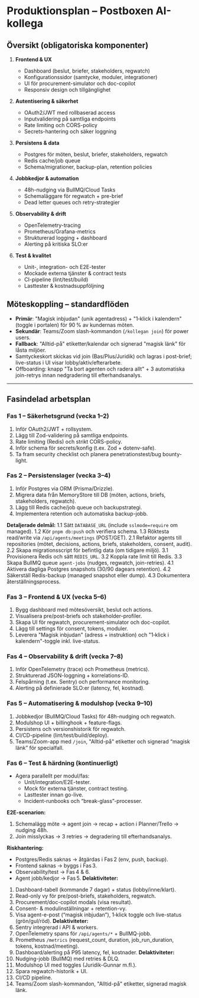 # Produktionsplan – Postboxen AI-kollega

## Översikt (obligatoriska komponenter)
1. **Frontend & UX**
   - Dashboard (beslut, briefer, stakeholders, regwatch)
   - Konfigurationssidor (samtycke, moduler, integrationer)
   - UI för procurement-simulator och doc-copilot
   - Responsiv design och tillgänglighet

2. **Autentisering & säkerhet**
   - OAuth2/JWT med rollbaserad access
   - Inputvalidering på samtliga endpoints
   - Rate limiting och CORS-policy
   - Secrets-hantering och säker loggning

3. **Persistens & data**
   - Postgres för möten, beslut, briefer, stakeholders, regwatch
   - Redis cache/job queue
   - Schema/migrationer, backup-plan, retention policies

4. **Jobbkedjor & automation**
   - 48h-nudging via BullMQ/Cloud Tasks
   - Schemaläggare för regwatch + pre-brief
   - Dead letter queues och retry-strategier

5. **Observability & drift**
   - OpenTelemetry-tracing
   - Prometheus/Grafana-metrics
   - Strukturerad logging + dashboard
   - Alerting på kritiska SLO:er

6. **Test & kvalitet**
   - Unit-, integration- och E2E-tester
   - Mockade externa tjänster & contract tests
   - CI-pipeline (lint/test/build)
   - Lasttester & kostnadsuppföljning

## Möteskoppling – standardflöden
- **Primär**: "Magisk inbjudan" (unik agentadress) + "1‑klick i kalendern" (toggle i portalen) för 90 % av kundernas möten.
- **Sekundär**: Teams/Zoom slash-kommandon (`/kollegan join`) för power users.
- **Fallback**: "Alltid-på" etiketter/kalendar och signerad "magisk länk" för låsta miljöer.
- Samtyckeskort skickas vid join (Bas/Plus/Juridik) och lagras i post-brief; live-status i UI visar lobby/aktiv/efterarbete.
- Offboarding: knapp "Ta bort agenten och radera allt" + 3 automatiska join-retrys innan nedgradering till efterhandsanalys.

---

## Fasindelad arbetsplan

### Fas 1 – Säkerhetsgrund (vecka 1–2)
1. Inför OAuth2/JWT + rollsystem.
2. Lägg till Zod-validering på samtliga endpoints.
3. Rate limiting (Redis) och strikt CORS-policy.
4. Inför schema för secrets/konfig (t.ex. Zod + dotenv-safe).
5. Ta fram security checklist och planera penetrationstest/bug bounty-light.

### Fas 2 – Persistenslager (vecka 3–4)
1. Inför Postgres via ORM (Prisma/Drizzle).
2. Migrera data från MemoryStore till DB (möten, actions, briefs, stakeholders, regwatch).
3. Lägg till Redis cache/job queue och backupstrategi.
4. Implementera retention och automatiska backup-jobb.

**Detaljerade delmål:**
1.1 Sätt `DATABASE_URL` (include `sslmode=require` om managed).
1.2 Kör `pnpm db:push` och verifiera schema.
1.3 Röktesta read/write via `/api/agents/meetings` (POST/GET).
2.1 Refaktor agents till repositories (mötet, decisions, actions, briefs, stakeholders, consent, audit).
2.2 Skapa migrationsscript för befintlig data (om tidigare miljö).
3.1 Provisionera Redis och sätt `REDIS_URL`.
3.2 Koppla rate limit till Redis.
3.3 Skapa BullMQ queue `agent-jobs` (nudges, regwatch, join-retries).
4.1 Aktivera dagliga Postgres snapshots (30/90 dagears retention).
4.2 Säkerställ Redis-backup (managed snapshot eller dump).
4.3 Dokumentera återställningsprocess.

### Fas 3 – Frontend & UX (vecka 5–6)
1. Bygg dashboard med mötesöversikt, beslut och actions.
2. Visualisera pre/post-briefs och stakeholder-profiler.
3. Skapa UI för regwatch, procurement-simulator och doc-copilot.
4. Lägg till settings för consent, tokens, moduler.
5. Leverera "Magisk inbjudan" (adress + instruktion) och "1‑klick i kalendern"-toggle inkl. live-status.

### Fas 4 – Observability & drift (vecka 7–8)
1. Inför OpenTelemetry (trace) och Prometheus (metrics).
2. Strukturerad JSON-loggning + korrelations-ID.
3. Felspårning (t.ex. Sentry) och performance monitoring.
4. Alerting på definierade SLO:er (latency, fel, kostnad).

### Fas 5 – Automatisering & modulshop (vecka 9–10)
1. Jobbkedjor (BullMQ/Cloud Tasks) för 48h-nudging och regwatch.
2. Modulshop UI + billinghook + feature-flags.
3. Persistens och versionshistorik för regwatch.
4. CI/CD-pipeline (lint/test/build/deploy).
5. Teams/Zoom-app med `/join`, "Alltid-på" etiketter och signerad “magisk länk” för specialfall.

### Fas 6 – Test & härdning (kontinuerligt)
- Agera parallellt per modul/fas:
  - Unit/integration/E2E-tester.
  - Mock för externa tjänster, contract testing.
  - Lasttester innan go-live.
  - Incident-runbooks och “break-glass”-processer.

**E2E-scenarion:**
1. Schemalägg möte → agent join → recap + action i Planner/Trello → nudging 48h.
2. Join misslyckas → 3 retries → degradering till efterhandsanalys.

**Riskhantering:**
- Postgres/Redis saknas → åtgärdas i Fas 2 (env, push, backup).
- Frontend saknas → byggs i Fas 3.
- Observability/test → Fas 4 & 6.
- Agent jobb/kedjor → Fas 5.
**Delaktiviteter:**
1. Dashboard-tabell (kommande 7 dagar) + status (lobby/inne/klart).
2. Read-only vy för pre/post-briefs, stakeholders, regwatch.
3. Procurement/doc-copilot modals (visa resultat).
4. Consent- & modulinställningar + retention-vy.
5. Visa agent-e-post (“magisk inbjudan”), 1‑klick toggle och live-status (grön/gul/röd).
**Delaktiviteter:**
1. Sentry integrerad i API & workers.
2. OpenTelemetry spans för `/api/agents/*` + BullMQ-jobb.
3. Prometheus `/metrics` (request_count, duration, job_run_duration, tokens, kostnad/meeting).
4. Dashboard/alerting på P95 latency, fel, kostnader.
**Delaktiviteter:**
1. Nudging-jobb (BullMQ) med retries & DLQ.
2. Modulshop UI med toggles (Juridik-Gunnar m.fl.).
3. Spara regwatch-historik + UI.
4. CI/CD pipeline.
5. Teams/Zoom slash-kommandon, "Alltid-på" etiketter, signerad magisk länk.
